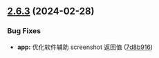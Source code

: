 ## [2.6.3](https://github.com/ocsjs/ocs-desktop/compare/2.6.2...2.6.3) (2024-02-28)


### Bug Fixes

* **app:** 优化软件辅助 screenshot 返回值 ([7d8b916](https://github.com/ocsjs/ocs-desktop/commit/7d8b916e6947eacb91366d104886b175272006e8))



